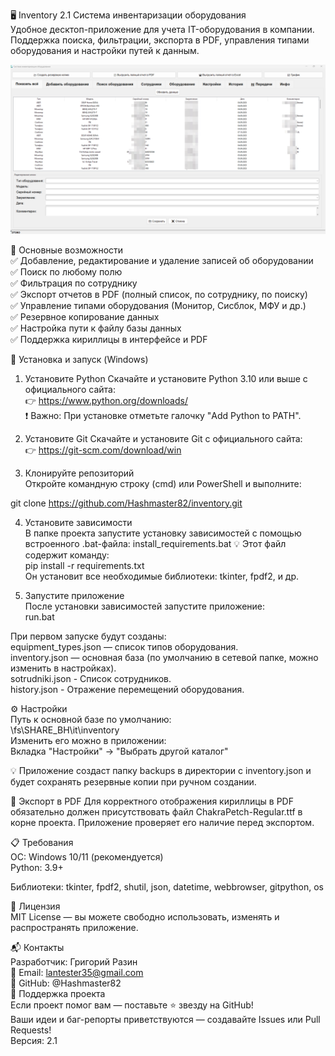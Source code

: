 🖥️ Inventory 2.1 Система инвентаризации оборудования\
Удобное десктоп-приложение для учета IT-оборудования в компании. Поддержка поиска, фильтрации, экспорта в PDF, управления типами оборудования и настройки путей к данным.

![screenshot1.png](assets/screenshot1.png)

🌟 Основные возможности \
✅ Добавление, редактирование и удаление записей об оборудовании\
✅ Поиск по любому полю\
✅ Фильтрация по сотруднику\
✅ Экспорт отчетов в PDF (полный список, по сотруднику, по поиску)\
✅ Управление типами оборудования (Монитор, Сисблок, МФУ и др.)\
✅ Резервное копирование данных\
✅ Настройка пути к файлу базы данных\
✅ Поддержка кириллицы в интерфейсе и PDF

🚀 Установка и запуск (Windows)
1. Установите Python
Скачайте и установите Python 3.10 или выше с официального сайта:\
👉 https://www.python.org/downloads/ \
❗ Важно: При установке отметьте галочку "Add Python to PATH".

2. Установите Git
Скачайте и установите Git с официального сайта:\
👉 https://git-scm.com/download/win

3. Клонируйте репозиторий\
Откройте командную строку (cmd) или PowerShell и выполните:

git clone https://github.com/Hashmaster82/inventory.git

4. Установите зависимости\
В папке проекта запустите установку зависимостей с помощью встроенного .bat-файла:
install_requirements.bat
💡 Этот файл содержит команду:\
pip install -r requirements.txt\
Он установит все необходимые библиотеки: tkinter, fpdf2, и др. 

5. Запустите приложение\
После установки зависимостей запустите приложение:\
run.bat

При первом запуске будут созданы:\
equipment_types.json — список типов оборудования.\
inventory.json — основная база (по умолчанию в сетевой папке, можно изменить в настройках).\
sotrudniki.json - Список сотрудников.\
history.json - Отражение перемещений оборудования.

⚙️ Настройки\
Путь к основной базе по умолчанию:\
\\fs\SHARE_BH\it\inventory\
Изменить его можно в приложении:\
Вкладка "Настройки" → "Выбрать другой каталог"

💡 Приложение создаст папку backups в директории с inventory.json и будет сохранять резервные копии при ручном создании. 

📄 Экспорт в PDF
Для корректного отображения кириллицы в PDF обязательно должен присутствовать файл ChakraPetch-Regular.ttf в корне проекта.
Приложение проверяет его наличие перед экспортом.

📋 Требования\
ОС: Windows 10/11 (рекомендуется)\
Python: 3.9+

Библиотеки: tkinter, fpdf2, shutil, json, datetime, webbrowser, gitpython, os

📄 Лицензия\
MIT License — вы можете свободно использовать, изменять и распространять приложение.

📬 Контакты\
Разработчик: Григорий Разин\
📧 Email: lantester35@gmail.com\
🐙 GitHub: @Hashmaster82\
🙌 Поддержка проекта\
Если проект помог вам — поставьте ⭐️ звезду на GitHub!\
Ваши идеи и баг-репорты приветствуются — создавайте Issues или Pull Requests!\
Версия: 2.1